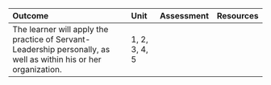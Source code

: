 | Outcome | Unit | Assessment | Resources |
| :--- | :--- | :--- | :--- |
| The learner will apply the practice of Servant-Leadership personally, as well as within his or her organization. | 1, 2, 3, 4, 5 |  |  |



